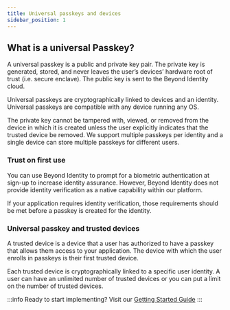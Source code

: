 ```yaml
---
title: Universal passkeys and devices
sidebar_position: 1
---
```


## What is a universal Passkey?

A universal passkey is a public and private key pair. The private key is generated, stored, and never leaves the user’s devices’ hardware root of trust (i.e. secure enclave). The public key is sent to the Beyond Identity cloud. 

Universal passkeys are cryptographically linked to devices and an identity. Universal passkeys are compatible with any device running any OS. 

The private key cannot be tampered with, viewed, or removed from the device in which it is created unless the user explicitly indicates that the trusted device be removed. We support multiple passkeys per identity and a single device can store multiple passkeys for different users.


### Trust on first use

You can use Beyond Identity to prompt for a biometric authentication at sign-up to increase identity assurance. However, Beyond Identity does not provide identity verification as a native capability within our platform. 

If your application requires identity verification, those requirements should be met before a passkey is created for the identity.


### Universal passkey and trusted devices

A trusted device is a device that a user has authorized to have a passkey that allows them access to your application. The device with which the user enrolls in passkeys is their first trusted device. 

Each trusted device is cryptographically linked to a specific user identity. A user can have an unlimited number of trusted devices or you can put a limit on the number of trusted devices. 

:::info
Ready to start implementing? Visit our [Getting Started Guide](/docs/v1/getting-started)
:::
